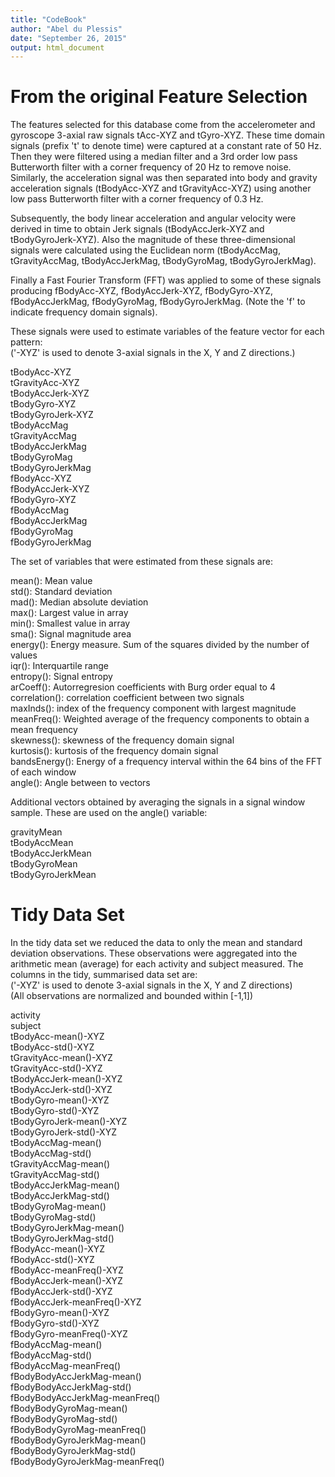 ```yaml
---
title: "CodeBook"
author: "Abel du Plessis"
date: "September 26, 2015"
output: html_document
---
```


# From the original Feature Selection

The features selected for this database come from the accelerometer and gyroscope 3-axial raw signals tAcc-XYZ and tGyro-XYZ. These time domain signals (prefix 't' to denote time) were captured at a constant rate of 50 Hz. Then they were filtered using a median filter and a 3rd order low pass Butterworth filter with a corner frequency of 20 Hz to remove noise. Similarly, the acceleration signal was then separated into body and gravity acceleration signals (tBodyAcc-XYZ and tGravityAcc-XYZ) using another low pass Butterworth filter with a corner frequency of 0.3 Hz. 

Subsequently, the body linear acceleration and angular velocity were derived in time to obtain Jerk signals (tBodyAccJerk-XYZ and tBodyGyroJerk-XYZ). Also the magnitude of these three-dimensional signals were calculated using the Euclidean norm (tBodyAccMag, tGravityAccMag, tBodyAccJerkMag, tBodyGyroMag, tBodyGyroJerkMag). 

Finally a Fast Fourier Transform (FFT) was applied to some of these signals producing fBodyAcc-XYZ, fBodyAccJerk-XYZ, fBodyGyro-XYZ, fBodyAccJerkMag, fBodyGyroMag, fBodyGyroJerkMag. (Note the 'f' to indicate frequency domain signals). 

These signals were used to estimate variables of the feature vector for each pattern:  
('-XYZ' is used to denote 3-axial signals in the X, Y and Z directions.)  

tBodyAcc-XYZ  
tGravityAcc-XYZ   
tBodyAccJerk-XYZ   
tBodyGyro-XYZ   
tBodyGyroJerk-XYZ   
tBodyAccMag   
tGravityAccMag   
tBodyAccJerkMag   
tBodyGyroMag   
tBodyGyroJerkMag   
fBodyAcc-XYZ   
fBodyAccJerk-XYZ   
fBodyGyro-XYZ   
fBodyAccMag   
fBodyAccJerkMag   
fBodyGyroMag    
fBodyGyroJerkMag   

The set of variables that were estimated from these signals are: 

mean(): Mean value   
std(): Standard deviation   
mad(): Median absolute deviation    
max(): Largest value in array   
min(): Smallest value in array   
sma(): Signal magnitude area   
energy(): Energy measure. Sum of the squares divided by the number of values   
iqr(): Interquartile range   
entropy(): Signal entropy  
arCoeff(): Autorregresion coefficients with Burg order equal to 4   
correlation(): correlation coefficient between two signals   
maxInds(): index of the frequency component with largest magnitude   
meanFreq(): Weighted average of the frequency components to obtain a mean frequency   
skewness(): skewness of the frequency domain signal   
kurtosis(): kurtosis of the frequency domain signal   
bandsEnergy(): Energy of a frequency interval within the 64 bins of the FFT of each window   
angle(): Angle between to vectors   

Additional vectors obtained by averaging the signals in a signal window sample. These are used on the angle() variable:   

gravityMean   
tBodyAccMean   
tBodyAccJerkMean   
tBodyGyroMean   
tBodyGyroJerkMean   

# Tidy Data Set 

In the tidy data set we reduced the data to only the mean and standard deviation observations.
These observations were aggregated into the arithmetic mean (average) for each activity and subject measured.
The columns in the tidy, summarised data set are:   
('-XYZ' is used to denote 3-axial signals in the X, Y and Z directions)   
(All observations are normalized and bounded within [-1,1])  

activity  
subject    
tBodyAcc-mean()-XYZ   
tBodyAcc-std()-XYZ   
tGravityAcc-mean()-XYZ   
tGravityAcc-std()-XYZ   
tBodyAccJerk-mean()-XYZ   
tBodyAccJerk-std()-XYZ   
tBodyGyro-mean()-XYZ   
tBodyGyro-std()-XYZ   
tBodyGyroJerk-mean()-XYZ   
tBodyGyroJerk-std()-XYZ   
tBodyAccMag-mean()   
tBodyAccMag-std()   
tGravityAccMag-mean()   
tGravityAccMag-std()   
tBodyAccJerkMag-mean()   
tBodyAccJerkMag-std()   
tBodyGyroMag-mean()   
tBodyGyroMag-std()   
tBodyGyroJerkMag-mean()   
tBodyGyroJerkMag-std()   
fBodyAcc-mean()-XYZ   
fBodyAcc-std()-XYZ   
fBodyAcc-meanFreq()-XYZ   
fBodyAccJerk-mean()-XYZ   
fBodyAccJerk-std()-XYZ   
fBodyAccJerk-meanFreq()-XYZ   
fBodyGyro-mean()-XYZ   
fBodyGyro-std()-XYZ   
fBodyGyro-meanFreq()-XYZ   
fBodyAccMag-mean()   
fBodyAccMag-std()   
fBodyAccMag-meanFreq()   
fBodyBodyAccJerkMag-mean()   
fBodyBodyAccJerkMag-std()   
fBodyBodyAccJerkMag-meanFreq()   
fBodyBodyGyroMag-mean()   
fBodyBodyGyroMag-std()   
fBodyBodyGyroMag-meanFreq()   
fBodyBodyGyroJerkMag-mean()   
fBodyBodyGyroJerkMag-std()   
fBodyBodyGyroJerkMag-meanFreq()   

